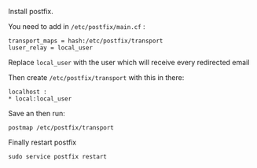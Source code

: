 Install postfix.

You need to add in `/etc/postfix/main.cf` :

```
transport_maps = hash:/etc/postfix/transport
luser_relay = local_user
```

Replace `local_user` with the user which will receive every redirected email

Then create `/etc/postfix/transport` with this in there:

```
localhost :
* local:local_user
```

Save an then run:

`postmap /etc/postfix/transport`

Finally restart postfix 

`sudo service postfix restart`

